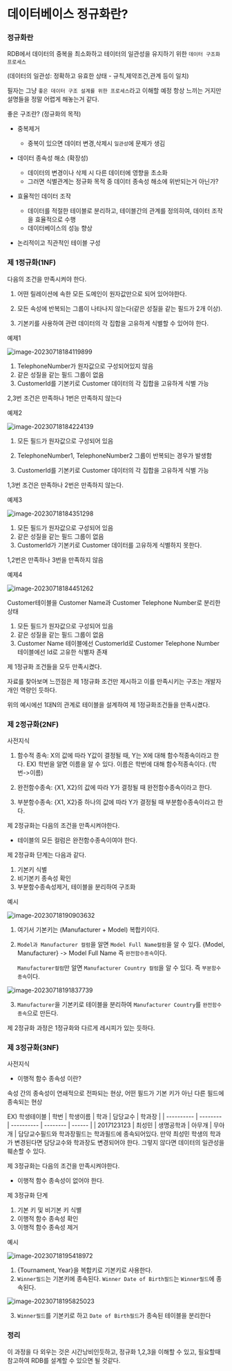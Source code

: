 # 데이터베이스 정규화란?

### 정규화란

RDB에서 데이터의 중복을 최소화하고 테이터의 일관성을 유지하기 위한 `데이터 구조화 프로세스`

(데이터의 일관성: 정확하고 유효한 상태 - 규칙,제약조건,관계 등이 일치)



필자는 그냥 `좋은 데이터 구조 설계를 위한 프로세스`라고 이해할 예정
항상 느끼는 거지만 설명들을 정말 어렵게 해놓는거 같다.



좋은 구조란? (정규화의 목적)

- 중복제거
  - 중복이 있으면 데이터 변경,삭제시 `일관성`에 문제가 생김
- 데이터 종속성 해소 (확장성)
  - 데이터의 변경이나 삭제 시 다른 데이터에 영향을 초소화
  - 그러면 식별관계는 정규화 목적 중 데이터 종속성 해소에 위반되는거 아닌가?
- 효율적인 데이터 조작
  - 데이터를 적절한 테이블로 분리하고, 테이블간의 관계를 정의히여, 데이터 조작을 효율적으로 수행
  - 데이터베이스의 성능 향상

- 논리적이고 직관적인 테이블 구성





### 제 1정규화(1NF)

다음의 조건을 만족시켜야 한다.

1. 어떤 릴레이션에 속한 모든 도메인이 원자값만으로 되어 있어야한다.

2. 모든 속성에 반복되는 그룹이 나타나지 않는다(같은 성질을 같는 필드가 2개 이상).

3. 기본키를 사용하여 관련 데이터의 각 집합을 고유하게 식별할 수 있어야 한다.



예제1

![image-20230718184119899](img/image-20230718184119899.png)

1. TelephoneNumber가 원자값으로 구성되어있지 않음
2. 같은 성질을 같는 필드 그룹이 없음
3. CustomerId를 기본키로 Customer 데이터의 각 집합을 고유하게 식별 가능



2,3번 조건은 만족하나 1번은 만족하지 않는다



예제2

![image-20230718184224139](img/image-20230718184224139.png)

1. 모든 필드가 원자값으로 구성되어 있음

2. TelephoneNumber1, TelephoneNumber2 그룹이 반복되는 경우가 발생함
3. CustomerId를 기본키로 Customer 데이터의 각 집합을 고유하게 식별 가능



1,3번 조건은 만족하나 2번은 만족하지 않는다.



예제3

![image-20230718184351298](img/image-20230718184351298.png)

1. 모든 필드가 원자값으로 구성되어 있음
2. 같은 성질을 같는 필드 그룹이 없음
3. CustomerId가 기본키로 Customer 데이터를 고유하게 식별하지 못한다.



1,2번은 만족하나 3번을 만족하지 않음



예제4

![image-20230718184451262](img/image-20230718184451262.png)

Customer테이블을 Customer Name과 Customer Telephone Number로 분리한 상태

1. 모든 필드가 원자값으로 구성되어 있음
2. 같은 성질을 같는 필드 그룹이 없음
3. Customer Name 테이블에선 CustomerId로 Customer Telephone Number테이블에선 Id로 고유한 식별자 존재



제 1정규화 조건들을 모두 만족시켰다.



자료를 찾아보며 느낀점은 제 1정규화 조건만 제시하고 이를 만족시키는 구조는 개발자 개인 역량인 듯하다.

위의 예시에선 1대N의 관계로 테이블을 설계하여 제 1정규화조건들을 만족시켰다.



### 제 2정규화(2NF)

사전지식

1. 함수적 종속: X의 값에 따라 Y값이 결정될 때, Y는 X에 대해 함수적종속이라고 한다.
   EX) 학번을 알면 이름을 알 수 있다. 이름은 학번에 대해 함수적종속이다. (학번->이름)

2. 완전함수종속: {X1, X2}의 값에 따라 Y가 결정될 때 완전함수종속이라고 한다.
3. 부분함수종속: {X1, X2}중 하나의 값에 따라 Y가 결정될 때 부분함수종속이라고 한다.



제 2정규화는 다음의 조건을 만족시켜야한다.

- 테이블의 모든 컬럼은 완전함수종속이여야 한다.



제 2정규화 단계는 다음과 같다.

1. 기본키 식별
2. 비기본키 종속성 확인
3. 부분함수종속성제거, 테이블을 분리하여 구조화



예시

![image-20230718190903632](img/image-20230718190903632.png)

1. 여기서 기본키는 (Manufacturer + Model) 복합키이다.

2. `Model과 Manufacturer 컬럼`을 알면 `Model Full Name컬럼`을 알 수 있다.
   {Model, Manufacturer} -> Model Full Name
   즉 `완전함수종속`이다.

   `Manufacturer컬럼`만 알면 `Manufacturer Country 컬럼`을 알 수 있다.
   즉 `부분함수종속`이다.

![image-20230718191837739](img/image-20230718191837739.png)

3. `Manufacturer`을 기본키로 테이블을 분리하여 `Manufacturer Country`를 `완전함수종속`으로 만든다.



제 2정규화 과정은 1정규화와 다르게 레시피가 있는 듯하다.



### 제 3정규화(3NF)

사전지식

- 이행적 함수 종속성 이란?

속성 간의 종속성이 연쇄적으로 전파되는 현상, 
어떤 필드가 기본 키가 아닌 다른 필드에 종속되는 현상 

EX) 학생테이블 
| 학번       | 학생이름 | 학과       | 담당교수 | 학과장 |
| ---------- | -------- | ---------- | -------- | ------ |
| 2017123123 | 최성민   | 생명공학과 | 아무개   | 무아개 |
담당교수필드와 학과장필드는 학과필드에 종속되어있다.
만약 최성민 학생의 학과가 변경된다면 담당교수와 학과장도 변경되어야 한다.
그렇지 않다면 데이터의 일관성을 훼손할 수 있다.



제 3정규화는 다음의 조건을 만족시켜야한다.

- 이행적 함수 종속성이 없어야 한다.



제 3정규화 단계

1. 기본 키 및 비기본 키 식별
2. 이행적 함수 종속성 확인
3. 이행적 함수 종속성 제거



예시

![image-20230718195418972](img/image-20230718195418972.png)

1. {Tournament, Year}을 복합키로 기본키로 사용한다.
2. `Winner필드`는 기본키에 종속된다.
   `Winner Date of Birth필드`는 `Winner필드`에 종속된다.

![image-20230718195825023](img/image-20230718195825023.png)

3. `Winner필드`를 기본키로 하고 `Date of Birth필드`가 종속된 테이블을 분리한다



### 정리

이 과정을 다 외우는 것은 시간낭비인듯하고, 정규화 1,2,3을 이해할 수 있고, 필요할때 참고하여 RDB를 설계할 수 있으면 될 것같다.